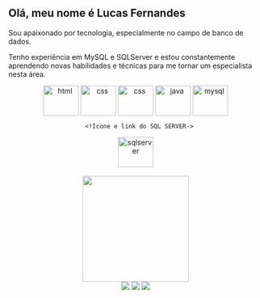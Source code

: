 ## Olá, meu nome é Lucas Fernandes
Sou apaixonado por tecnologia, especialmente no campo de banco de dados. 

Tenho experiência em MySQL e SQLServer e estou constantemente aprendendo novas habilidades e técnicas para me tornar um especialista nesta área.

<div align="center">
   <a href="https://github.com/lucasrx6">
      <img align="center" alt="html" height="60" width="70" src="https://cdn.jsdelivr.net/gh/devicons/devicon/icons/html5/html5-original-wordmark.svg"><a/>
   <a href="https://github.com/lucasrx6">
      <img align="center" alt="css" height="60" width="70" src="https://cdn.jsdelivr.net/gh/devicons/devicon/icons/css3/css3-original-wordmark.svg"><a/>
   <a href="https://github.com/lucasrx6">
      <img align="center" alt="css" height="60" width="70" src="https://cdn.jsdelivr.net/gh/devicons/devicon/icons/bootstrap/bootstrap-original-wordmark.svg" /><a/>
   <a href="https://github.com/lucasrx6">
      <img align="center" alt="java" height="60" width="70" src="https://cdn.jsdelivr.net/gh/devicons/devicon/icons/java/java-original-wordmark.svg"><a/>
   <a href="https://github.com/lucasrx6">
      <img align="center" alt="mysql" height="60" width="70" src="https://cdn.jsdelivr.net/gh/devicons/devicon/icons/mysql/mysql-original-wordmark.svg"><a/>
      
      <!Icone e link do SQL SERVER->
   <a href="https://github.com/lucasrx6">
      <img align="center" alt="sqlserver" height="60" width="70" src="https://cdn.jsdelivr.net/gh/devicons/devicon/icons/microsoftsqlserver/microsoftsqlserver-plain-wordmark.svg"><a/>
  
</div><br>
<div align="center">
  <a href="https://github.com/lucasrx6">
  <img height="210em" src="https://github-readme-stats.vercel.app/api?username=lucasrx6&show_icons=true&theme=dracula&include_all_commits=true&count_private=true"/></a>
</div>
    
<div align="center">
    <a href="https://www.facebook.com/lucas.fernandes.199666" target="_blank">
        <img src="https://img.shields.io/badge/Facebook-1877F2?style=for-the-badge&logo=facebook&logoColor=white" target="_blank"/><a/>
    <a href="https://www.instagram.com/fernand.luks/" target="_blank">
        <img src="https://img.shields.io/badge/Instagram-E4405F?style=for-the-badge&logo=instagram&logoColor=white" target="_blank"/><a/>
    <a href="[https://www.linkedin.com/in/lucas-fernandes-de-oliveira-011813154/]" target="_blank">
        <img src="https://img.shields.io/badge/LinkedIn-0077B5?style=for-the-badge&logo=linkedin&logoColor=white" target="_blank"/><a/>
</div>
<div align="center">  
</div>
